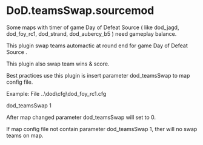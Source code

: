 # DoD.teamsSwap.sourcemod

Some maps with timer of game Day of Defeat Source  ( like dod_jagd, dod_foy_rc1, dod_strand, dod_aubercy_b5 ) need gameplay balance.

This plugin swap teams automactic at round end for game Day of Defeat Source .

This plugin also swap team wins & score.

Best practices use this plugin is insert parameter dod_teamsSwap to map config file. 

Example:
File ..\dod\cfg\dod_foy_rc1.cfg 

dod_teamsSwap 1

After map changed parameter dod_teamsSwap will set to 0.

If map config file not contain parameter dod_teamsSwap 1, ther will no swap teams on map.
